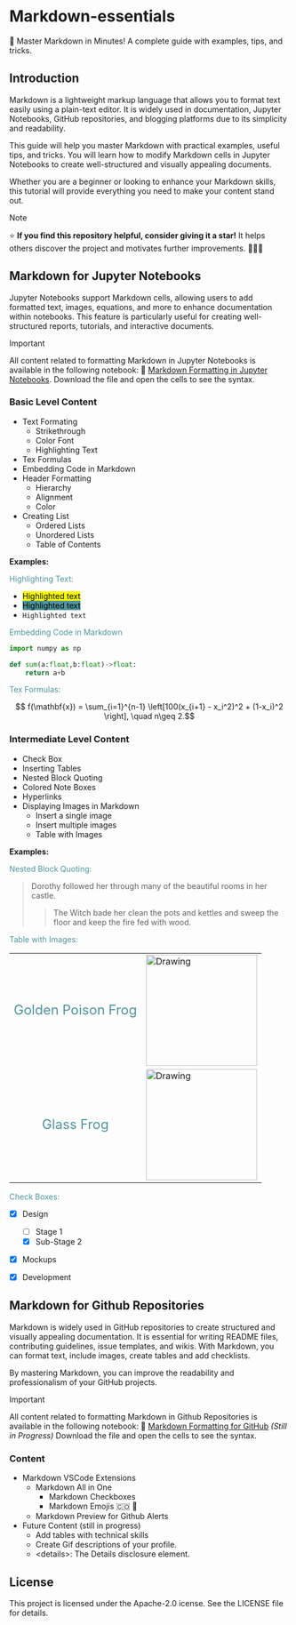 # Markdown-essentials
🚀 Master Markdown in Minutes! A complete guide with examples, tips, and tricks.


## Introduction

Markdown is a lightweight markup language that allows you to format text easily using a plain-text editor. It is widely used in documentation, Jupyter Notebooks, GitHub repositories, and blogging platforms due to its simplicity and readability.

This guide will help you master Markdown with practical examples, useful tips, and tricks. You will learn how to modify Markdown cells in Jupyter Notebooks to create well-structured and visually appealing documents.

Whether you are a beginner or looking to enhance your Markdown skills, this tutorial will provide everything you need to make your content stand out. 

> [!NOTE]
> ⭐ **If you find this repository helpful, consider giving it a star!** It helps others discover the project and motivates further improvements. :frog::dog:✨


## Markdown for Jupyter Notebooks

Jupyter Notebooks support Markdown cells, allowing users to add formatted text, images, equations, and more to enhance documentation within notebooks. This feature is particularly useful for creating well-structured reports, tutorials, and interactive documents.

> [!IMPORTANT]
> All content related to formatting Markdown in Jupyter Notebooks is available in the following notebook: 🔗 [Markdown Formatting in Jupyter Notebooks](https://github.com/edserranoc/Markdown-essentials/blob/main/Markdown%20Formatting%20in%20Jupyter%20Notebooks.ipynb). Download the file and open the cells to see the syntax.


### Basic Level Content

- Text Formating
    - Strikethrough
    - Color Font
    - Highlighting Text
- Tex Formulas
- Embedding Code in Markdown
- Header Formatting
    - Hierarchy
    - Alignment
    - Color
- Creating List
    - Ordered Lists
    - Unordered Lists
    - Table of Contents

**Examples:**

<style>
ss { color: #4F959D}
</style>

<ss>Highlighting Text:</ss>
- <mark>Highlighted text</mark> <br>
- <mark style="background-color: #4F959D">Highlighted text</mark> <br> 
- `Highlighted text`

<font color="#4F959D">Embedding Code in Markdown</font>
    
```python
import numpy as np

def sum(a:float,b:float)->float:
    return a+b
```

<font color="#4F959D">Tex Formulas:</font>

$$ f(\mathbf{x}) = \sum_{i=1}^{n-1} \left[100(x_{i+1} - x_i^2)^2 + (1-x_i)^2 \right],
\quad n\geq 2.$$


### Intermediate Level Content

- Check Box
- Inserting Tables
- Nested Block Quoting
- Colored Note Boxes
- Hyperlinks
- Displaying Images in Markdown
    - Insert a single image
    - Insert multiple images
    - Table with Images   

**Examples:**

<font color="#4F959D">Nested Block Quoting:</font>

> Dorothy followed her through many of the beautiful rooms in her castle.
>> The Witch bade her clean the pots and kettles and sweep the floor and keep the fire fed with wood.

<font color="#4F959D">Table with Images:</font>

<center>
<table>
<tr>
<td> <center><font size="5" color="#4F959D" >Golden Poison Frog </font></center> </td>
<td> <img src="https://www.treehugger.com/thmb/FMhCaytYSaXVh1h5ftgN_aoBeqE=/1500x0/filters:no_upscale():max_bytes(150000):strip_icc()/GettyImages-115042394-19c9bc12e4b241ea94c4fac4130fcb8f.jpg" alt="Drawing" style="width: 200px;"/> </td>    
</tr>
<tr>
<td> <center><font size="5" color="#4F959D" > Glass Frog</font></center> </td>
<td> <img src="https://imagenes.elpais.com/resizer/v2/https%3A%2F%2Fep01.epimg.net%2Felpais%2Fimagenes%2F2017%2F05%2F29%2Fciencia%2F1496047502_788600_1496059078_noticia_fotograma.jpg?auth=ef2cf30ce01c6a9482ec147c0e8c64cbd1d607a68357b185291e0d082420b6e7&width=1960&height=1103&smart=true" alt="Drawing" style="width: 200px;"/> </td>    
</tr>
</table>
</center>

<font color="#4F959D">Check Boxes:</font>
- [x] Design
    - [ ] Stage 1
    - [x] Sub-Stage 2
- [x] Mockups
- [x] Development


## Markdown for Github Repositories

Markdown is widely used in GitHub repositories to create structured and visually appealing documentation. It is essential for writing README files, contributing guidelines, issue templates, and wikis. With Markdown, you can format text, include images, create tables and add checklists.

By mastering Markdown, you can improve the readability and professionalism of your GitHub projects.

> [!IMPORTANT]
> All content related to formatting Markdown in Github Repositories is available in the following notebook:  🔗 [Markdown Formatting for GitHub](https://github.com/edserranoc/Markdown-essentials/blob/main/Format%20-%20Markdown.md) *(Still in Progress)* Download the file and open the cells to see the syntax.

### Content 
- Markdown VSCode Extensions
  - Markdown All in One
    - Markdown Checkboxes
    - Markdown Emojis :colombia: :space_invader:
  - Markdown Preview for Github Alerts
- Future Content (still in progress)
  - Add tables with technical skills
  - Create Gif descriptions of your profile.
  - \<details\>: The Details disclosure element.


## License
This project is licensed under the Apache-2.0 icense. See the LICENSE file for details.


